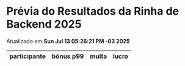 # Prévia do Resultados da Rinha de Backend 2025
Atualizado em **Sun Jul 13 05:26:21 PM -03 2025**


| participante | bônus p99 | multa | lucro |
| -- | -- | -- | -- |
